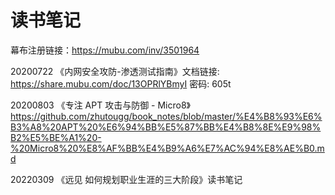 # 读书笔记
幕布注册链接：https://mubu.com/inv/3501964

20200722 《内网安全攻防-渗透测试指南》文档链接: https://share.mubu.com/doc/13OPRlYBmyI 密码: 605t

20200803 《专注 APT 攻击与防御 - Micro8》 https://github.com/zhutougg/book_notes/blob/master/%E4%B8%93%E6%B3%A8%20APT%20%E6%94%BB%E5%87%BB%E4%B8%8E%E9%98%B2%E5%BE%A1%20-%20Micro8%20%E8%AF%BB%E4%B9%A6%E7%AC%94%E8%AE%B0.md

20220309 《远见 如何规划职业生涯的三大阶段》读书笔记
